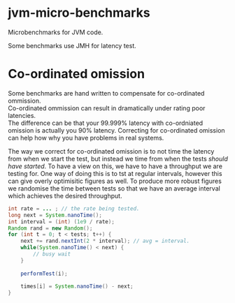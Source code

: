 # jvm-micro-benchmarks
Microbenchmarks for JVM code.

Some benchmarks use JMH for latency test.

# Co-ordinated omission
Some benchmarks are hand written to compensate for co-ordinated ommission.  
Co-ordinated ommission can result in dramatically under rating poor latencies.  
The difference can be that your 99.999% latency with co-ordniated omission is actually you 90% latency.
Correcting for co-ordinated omission can help how why you have problems in real systems.

The way we correct for co-ordinated omission is to not time the latency from when we start the test, 
but instead we time from when the tests *should have started*.  To have a view on this, we have to have a
throughput we are testing for.  One way of doing this is to tst at regular intervals, however this can
give overly optimisitic figures as well.  To produce more robust figures we randomise the time between
tests so that we have an average interval which achieves the desired throughput.
```java
int rate = ... ; // the rate being tested.
long next = System.nanoTime();
int interval = (int) (1e9 / rate);
Random rand = new Random();
for (int t = 0; t < tests; t++) {
    next += rand.nextInt(2 * interval); // avg = interval.
    while(System.nanoTime() < next) {
        // busy wait
    }
    
    performTest(i);
    
    times[i] = System.nanoTime() - next;
}
```